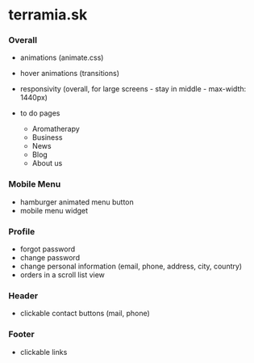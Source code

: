 # terramia.sk

### Overall
- animations (animate.css)
- hover animations (transitions)
- responsivity (overall, for large screens - stay in middle - max-width: 1440px)

- to do pages
  - Aromatherapy
  - Business
  - News
  - Blog
  - About us
  
### Mobile Menu
- hamburger animated menu button
- mobile menu widget

### Profile
- forgot password
- change password
- change personal information (email, phone, address, city, country)
- orders in a scroll list view

### Header
- clickable contact buttons (mail, phone)

### Footer
- clickable links
